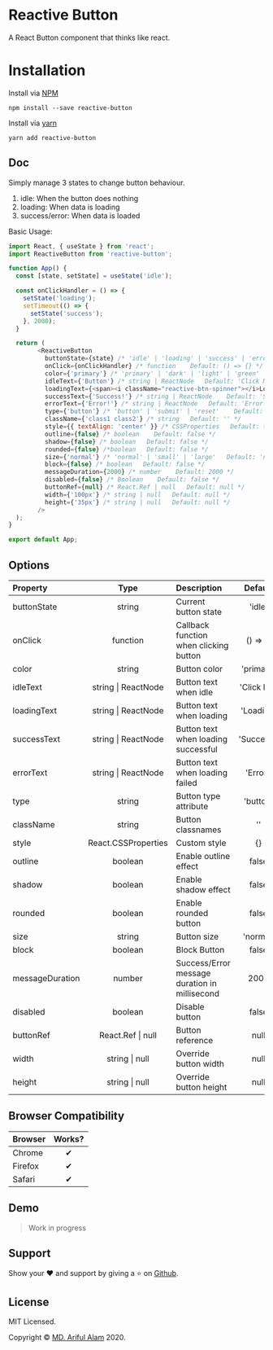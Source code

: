 # Reactive Button

A React Button component that thinks like react.


# Installation

Install via <a href="https://www.npmjs.com/package/reactive-button">NPM</a>
```
npm install --save reactive-button
```

Install via <a href="https://yarnpkg.com/package/reactive-button">yarn</a>
```
yarn add reactive-button
```

## Doc

Simply manage 3 states to change button behaviour.
1. idle: When the button does nothing
2. loading: When data is loading
3. success/error: When data is loaded

Basic Usage: 

```js
import React, { useState } from 'react';
import ReactiveButton from 'reactive-button';

function App() {
  const [state, setState] = useState('idle');

  const onClickHandler = () => {
    setState('loading');
    setTimeout(() => {
      setState('success');
    }, 2000);
  }

  return (
        <ReactiveButton
          buttonState={state} /* 'idle' | 'loading' | 'success' | 'error'   Default: 'idle' */
          onClick={onClickHandler} /* function    Default: () => {} */
          color={'primary'} /* 'primary' | 'dark' | 'light' | 'green' | 'red'   Default: 'primary' */
          idleText={'Button'} /* string | ReactNode   Default: 'Click Me'*/
          loadingText={<span><i className="reactive-btn-spinner"></i>Loading</span>} /* string | ReactNode    Default: 'Loading' */
          successText={'Success!'} /* string | ReactNode    Default: 'Success!' */
          errorText={'Error!'} /* string | ReactNode   Default: 'Error!' */
          type={'button'} /* 'button' | 'submit' | 'reset'    Default: 'button' */
          className={'class1 class2'} /* string   Default: '' */
          style={{ textAlign: 'center' }} /* CSSProperties   Default: {} */
          outline={false} /* boolean    Default: false */
          shadow={false} /* boolean   Default: false */
          rounded={false} /*boolean   Default: false */
          size={'normal'} /* 'normal' | 'small' | 'large'   Default: 'normal' */
          block={false} /* boolean   Default: false */
          messageDuration={2000} /* number    Default: 2000 */
          disabled={false} /* Boolean    Default: false */
          buttonRef={null} /* React.Ref | null   Default: null */
          width={'100px'} /* string | null   Default: null */
          height={'35px'} /* string | null   Default: null */
        />
  );
}

export default App;
```

## Options

| Property            |  Type   | Description                                     | Default |
| :-----------        | :---:   | :-------------------------------------          | :----:  |
| buttonState | string | Current button state | 'idle' |
| onClick        | function   | Callback function when clicking button            | () => {}     |
| color     | string   | Button color       | 'primary'     |
| idleText         | string \| ReactNode     | Button text when idle         | 'Click Me'     |
| loadingText       | string \| ReactNode     | Button text when loading         | 'Loading'     |
| successText         | string \| ReactNode     | Button text when loading successful         | 'Success!'     |
| errorText         | string \| ReactNode     | Button text when loading failed     | 'Error!'     |
| type | string | Button type attribute | 'button' |
| className         | string     | Button classnames         | ''     |
| style         | React.CSSProperties     | Custom style       | {}     |
| outline | boolean | Enable outline effect | false |
| shadow         | boolean     | Enable shadow effect      | false     |
| rounded         | boolean     | Enable rounded button     | false     |
| size         | string     | Button size | 'normal'     |
| block         | boolean     | Block Button | false     |
| messageDuration         | number     | Success/Error message duration in millisecond      | 2000     |
| disabled         | boolean     | Disable button | false     |
| buttonRef         | React.Ref \| null    | Button reference     | null     |
| width         | string \| null    | Override button width     | null     |
| height         | string \| null    | Override button height     | null     |

## Browser Compatibility

| Browser | Works? |
| :------ | :----: |
| Chrome  |   ✔   |
| Firefox |   ✔   |
| Safari  |   ✔   |


## Demo

> Work in progress

## Support

Show your ❤️ and support by giving a ⭐ on <a href="https://github.com/arifszn/reactive-button">Github</a>.

## License

<p>MIT Licensed.</p>
<p>Copyright © <a href="https://arifszn.github.io">MD. Ariful Alam</a> 2020.</p>
